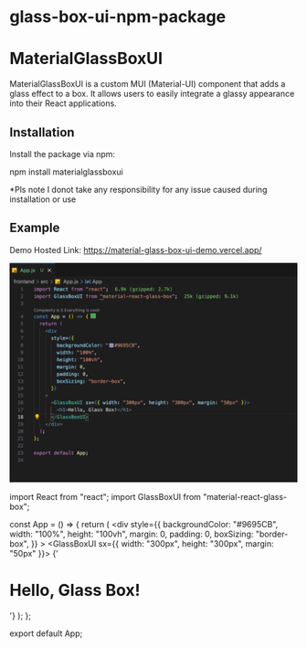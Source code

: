 # glass-box-ui-npm-package

# MaterialGlassBoxUI

MaterialGlassBoxUI is a custom MUI (Material-UI) component that adds a glass effect to a box. It allows users to easily integrate a glassy appearance into their React applications.

## Installation

Install the package via npm:

npm install materialglassboxui

*Pls note I donot take any responsibility for any issue caused during installation or use

## Example

Demo Hosted Link: https://material-glass-box-ui-demo.vercel.app/

![Glass Box Code Demo Preview](./CodeSSDemo.png)


import React from "react";
import GlassBoxUI from "material-react-glass-box";

const App = () => {
  return (
    <div
      style={{
        backgroundColor: "#9695CB",
        width: "100%",
        height: "100vh",
        margin: 0,
        padding: 0,
        boxSizing: "border-box",
      }}
    >
      <GlassBoxUI sx={{ width: "300px", height: "300px", margin: "50px" }}>
        {'<h1>Hello, Glass Box!</h1>'}
      </GlassBoxUI>
    </div>
  );
};

export default App;
